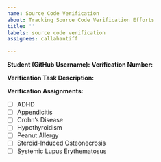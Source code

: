 ```yaml
---
name: Source Code Verification
about: Tracking Source Code Verification Efforts
title: ''
labels: source code verification
assignees: callahantiff

---
```


**Student (GitHub Username):**
**Verification Number:**

**Verification Task Description:** 

**Verification Assignments:**
- [ ] ADHD
- [ ] Appendicitis
- [ ] Crohn’s Disease
- [ ] Hypothyroidism
- [ ] Peanut Allergy
- [ ] Steroid-Induced Osteonecrosis
- [ ] Systemic Lupus Erythematosus
